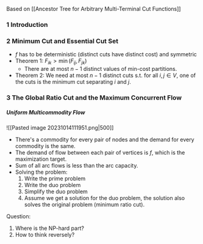 Based on [[Ancestor Tree for Arbitrary Multi-Terminal Cut Functions]]

### 1 Introduction

### 2 Minimum Cut and Essential Cut Set

* $f$ has to be deterministic (distinct cuts have distinct cost) and symmetric
* Theorem 1: $F_{ik} > \min(F_{ij}, F_{jk})$
	* There are at most $n-1$ distinct values of min-cost partitions.
* Theorem 2: We need at most $n-1$ distinct cuts s.t. for all $i, j \in V$, one of the cuts is the minimum cut separating $i$ and $j$.

### 3 The Global Ratio Cut and the Maximum Concurrent Flow

##### Uniform Multicommodity Flow

![[Pasted image 20231014111951.png|500]]

* There's a commodity for every pair of nodes and the demand for every commodity is the same.
* The demand of flow between each pair of vertices is $f$, which is the maximization target.
* Sum of all arc flows is less than the arc capacity.
* Solving the problem:
	1. Write the prime problem
	2. Write the duo problem
	3. Simplify the duo problem
	4. Assume we get a solution for the duo problem, the solution also solves the original problem (minimum ratio cut).

Question:

1. Where is the NP-hard part?
2. How to think reversely?



